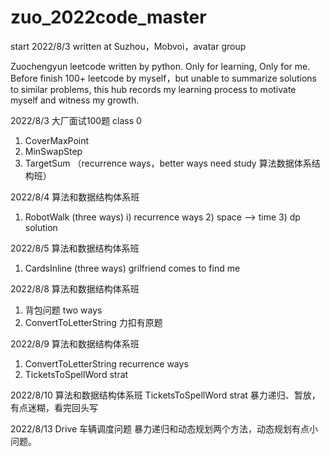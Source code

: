 # zuo_2022code_master

start 2022/8/3
written at Suzhou，Mobvoi，avatar group

Zuochengyun leetcode  written by python. Only for learning, Only for me.
Before finish 100+ leetcode by myself，but unable to summarize solutions to similar problems, 
this hub records my learning process to motivate myself and witness my growth.

2022/8/3  大厂面试100题 class 0 
1. CoverMaxPoint
2. MinSwapStep
3. TargetSum （recurrence ways，better ways need study 算法数据体系结构班）

2022/8/4 算法和数据结构体系班 
1. RobotWalk (three ways) 
    i) recurrence ways 
    2) space --> time
    3) dp solution
    
2022/8/5 算法和数据结构体系班 
1. CardsInline (three ways)
grilfriend comes to find me 

2022/8/8 算法和数据结构体系班 
1. 背包问题 two ways
2. ConvertToLetterString 力扣有原题

2022/8/9 算法和数据结构体系班 
1. ConvertToLetterString recurrence ways
2. TicketsToSpellWord strat

2022/8/10 算法和数据结构体系班 
TicketsToSpellWord strat 暴力递归、暂放，有点迷糊，看完回头写

2022/8/13
Drive 车辆调度问题  暴力递归和动态规划两个方法，动态规划有点小问题。
